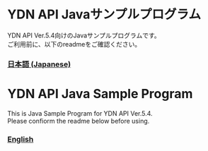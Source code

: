 # YDN API Javaサンプルプログラム
YDN API Ver.5.4向けのJavaサンプルプログラムです。<br>
ご利用前に、以下のreadmeをご確認ください。<br>
### [日本語 (Japanese)](./readme_JA.txt)


# YDN API Java Sample Program
This is Java Sample Program for YDN API Ver.5.4.<br>
Please confiorm the readme below before using.
### [English](./readme_EN.txt)
